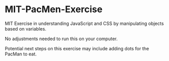 # MIT-PacMen-Exercise
MIT Exercise in understanding JavaScript and CSS by manipulating objects based on variables.

No adjustments needed to run this on your computer. 

Potential next steps on this exercise may include adding dots for the PacMan to eat.
